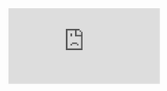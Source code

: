 <embed src = "https://github.com/basiav/Databases-2021/files/6360401/EntityFramework-Report.pdf" type="application/pdf">
